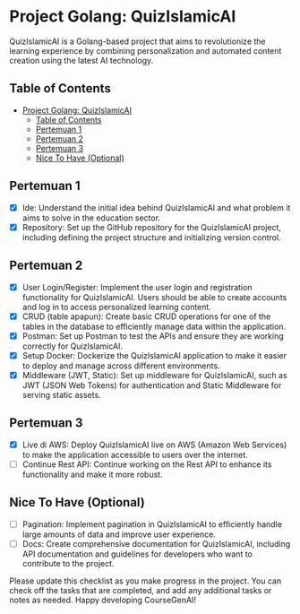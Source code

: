# Project Golang: QuizIslamicAI

QuizIslamicAI is a Golang-based project that aims to revolutionize the learning experience by combining personalization and automated content creation using the latest AI technology.

## Table of Contents
- [Project Golang: QuizIslamicAI](#project-golang-quizislamicai)
  - [Table of Contents](#table-of-contents)
  - [Pertemuan 1](#pertemuan-1)
  - [Pertemuan 2](#pertemuan-2)
  - [Pertemuan 3](#pertemuan-3)
  - [Nice To Have (Optional)](#nice-to-have-optional)

## Pertemuan 1
- [x] Ide: Understand the initial idea behind QuizIslamicAI and what problem it aims to solve in the education sector.
- [x] Repository: Set up the GitHub repository for the QuizIslamicAI project, including defining the project structure and initializing version control.

## Pertemuan 2
- [x] User Login/Register: Implement the user login and registration functionality for QuizIslamicAI. Users should be able to create accounts and log in to access personalized learning content.
- [x] CRUD (table apapun): Create basic CRUD operations for one of the tables in the database to efficiently manage data within the application.
- [x] Postman: Set up Postman to test the APIs and ensure they are working correctly for QuizIslamicAI.
- [x] Setup Docker: Dockerize the QuizIslamicAI application to make it easier to deploy and manage across different environments.
- [x] Middleware (JWT, Static): Set up middleware for QuizIslamicAI, such as JWT (JSON Web Tokens) for authentication and Static Middleware for serving static assets.
  
## Pertemuan 3
- [x] Live di AWS: Deploy QuizIslamicAI live on AWS (Amazon Web Services) to make the application accessible to users over the internet.
- [ ] Continue Rest API: Continue working on the Rest API to enhance its functionality and make it more robust.

## Nice To Have (Optional)
- [ ] Pagination: Implement pagination in QuizIslamicAI to efficiently handle large amounts of data and improve user experience.
- [ ] Docs: Create comprehensive documentation for QuizIslamicAI, including API documentation and guidelines for developers who want to contribute to the project.

Please update this checklist as you make progress in the project. You can check off the tasks that are completed, and add any additional tasks or notes as needed. Happy developing CourseGenAI!